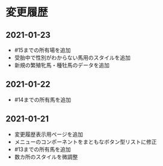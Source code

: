 # 変更履歴

## 2021-01-23

* #15までの所有場を追加
* 受胎中で性別がわからない馬用のスタイルを追加
* 新規の繁殖牝馬・種牡馬のデータを追加

## 2021-01-22

* #14までの所有馬を追加

## 2021-01-21

* 変更履歴表示用ページを追加
* メニューのコンポーネントをまともなボタン型リストに修正
* #13までの所有馬を追加
* 数カ所のスタイルを微調整
